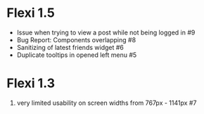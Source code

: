 # Flexi 1.5

* Issue when trying to view a post while not being logged in #9
* Bug Report: Components overlapping #8
* Sanitizing of latest friends widget #6
* Duplicate tooltips in opened left menu #5

# Flexi 1.3
1. very limited usability on screen widths from 767px - 1141px #7
